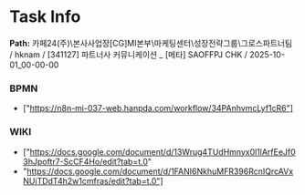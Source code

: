 # Task Info

**Path:** 카페24(주)\본사사업장\[CG]MI본부\마케팅센터\성장전략그룹\그로스파트너팀 / hknam / [341127] 파트너사 커뮤니케이션 _ [메타] SAOFFPJ CHK / 2025-10-01_00-00-00

### BPMN
- ["https://n8n-mi-037-web.hanpda.com/workflow/34PAnhvmcLyf1cR6"]

### WIKI
- ["https://docs.google.com/document/d/13Wrug4TUdHmnyx0l1lArfEeJf03hJpoftr7-ScCF4Ho/edit?tab=t.0"
- "https://docs.google.com/document/d/1FANI6NkhuMFR396RcnIQrcAVxNUjTDdT4h2w1cmfras/edit?tab=t.0"]

